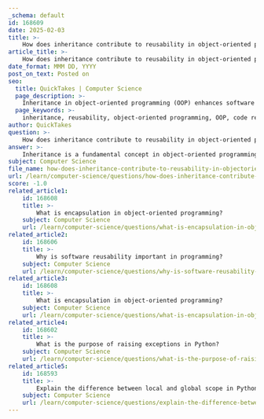 ```yaml
---
_schema: default
id: 168609
date: 2025-02-03
title: >-
    How does inheritance contribute to reusability in object-oriented programming?
article_title: >-
    How does inheritance contribute to reusability in object-oriented programming?
date_format: MMM DD, YYYY
post_on_text: Posted on
seo:
  title: QuickTakes | Computer Science
  page_description: >-
    Inheritance in object-oriented programming (OOP) enhances software reusability by allowing subclasses to inherit methods and attributes from superclasses, enabling code reuse, extensibility, reduction of redundancy, and supporting polymorphism for flexible, maintainable software development.
  page_keywords: >-
    inheritance, reusability, object-oriented programming, OOP, code reuse, extensibility, reduction of redundancy, polymorphism, class hierarchy, software development
author: QuickTakes
question: >-
    How does inheritance contribute to reusability in object-oriented programming?
answer: >-
    Inheritance is a fundamental concept in object-oriented programming (OOP) that significantly contributes to software reusability. Here’s how it works and its benefits:\n\n1. **Code Reusability**: Inheritance allows a new class (known as a subclass or derived class) to inherit attributes and methods from an existing class (known as a superclass or base class). This means that developers can reuse existing code without having to rewrite it. For example, if you have a class `Animal` with methods like `eat()` and `sleep()`, you can create a subclass `Dog` that inherits these methods, allowing you to use them directly in `Dog` without redefining them.\n\n2. **Extensibility**: Inheritance enables the creation of new functionalities by extending existing classes. Subclasses can override or extend the behavior of methods from the superclass. This allows developers to build upon existing code, adding new features while maintaining the original functionality. For instance, if the `Dog` class needs a specific method like `bark()`, it can add this method while still inheriting the general behaviors from `Animal`.\n\n3. **Reduction of Redundancy**: By defining common functionalities in a superclass, inheritance helps reduce code duplication. This not only makes the codebase cleaner but also simplifies maintenance. If a change is needed in the common functionality, it can be made in one place (the superclass), and all subclasses will automatically inherit the updated behavior.\n\n4. **Polymorphism**: Inheritance supports polymorphism, which allows methods to be used interchangeably across different classes. For example, if both `Dog` and `Cat` inherit from `Animal`, you can treat both as `Animal` types in your code, calling the same method (like `make_sound()`) without needing to know the specific type of animal. This enhances flexibility and reusability in code.\n\n5. **Organizational Structure**: Inheritance helps in organizing code into a hierarchical structure, making it easier to understand and manage. This structure allows developers to see relationships between classes and understand how they interact, which is beneficial for both current and future development.\n\nIn summary, inheritance in OOP promotes software reusability by allowing developers to create new classes based on existing ones, reducing redundancy, enabling extensibility, and supporting polymorphism. This leads to more efficient, maintainable, and collaborative programming practices, ultimately resulting in higher quality software and faster development cycles.
subject: Computer Science
file_name: how-does-inheritance-contribute-to-reusability-in-objectoriented-programming.md
url: /learn/computer-science/questions/how-does-inheritance-contribute-to-reusability-in-objectoriented-programming
score: -1.0
related_article1:
    id: 168608
    title: >-
        What is encapsulation in object-oriented programming?
    subject: Computer Science
    url: /learn/computer-science/questions/what-is-encapsulation-in-objectoriented-programming
related_article2:
    id: 168606
    title: >-
        Why is software reusability important in programming?
    subject: Computer Science
    url: /learn/computer-science/questions/why-is-software-reusability-important-in-programming
related_article3:
    id: 168608
    title: >-
        What is encapsulation in object-oriented programming?
    subject: Computer Science
    url: /learn/computer-science/questions/what-is-encapsulation-in-objectoriented-programming
related_article4:
    id: 168602
    title: >-
        What is the purpose of raising exceptions in Python?
    subject: Computer Science
    url: /learn/computer-science/questions/what-is-the-purpose-of-raising-exceptions-in-python
related_article5:
    id: 168593
    title: >-
        Explain the difference between local and global scope in Python.
    subject: Computer Science
    url: /learn/computer-science/questions/explain-the-difference-between-local-and-global-scope-in-python
---
```


&nbsp;